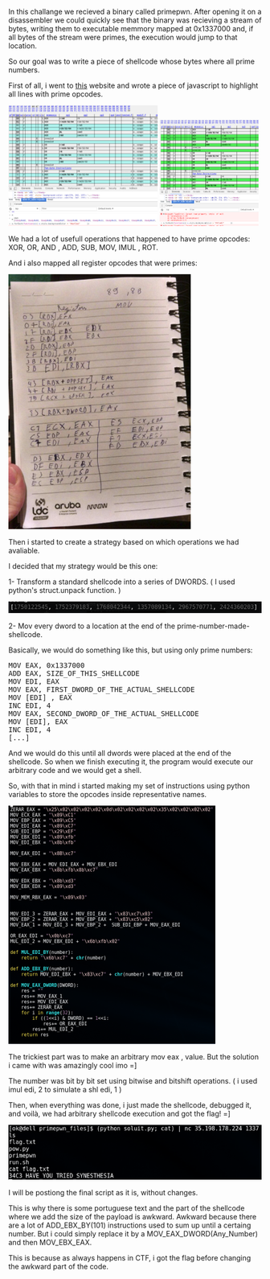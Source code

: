 In this challange we recieved a binary called primepwn. After opening it on a disassembler we could quickly see that the binary was recieving a stream of bytes, writing them to executable memmory mapped at 0x1337000 and, if all bytes of the stream were primes, the execution would jump to that location.

So our goal was to write a piece of shellcode whose bytes where all prime numbers.

First of all, i went to <a href="http://ref.x86asm.net/coder64.html">this</a> website and wrote a piece of javascript to highlight all lines with prime opcodes.

<div>
  <img src="opcodes.png" width="59%" style="display: inline">
  
  <img src="opcodes2.png" width="39%" style="display: inline">  
</div>

We had a lot of usefull operations that happened to have prime opcodes: XOR, OR, AND , ADD, SUB, MOV, IMUL , ROT.

And i also mapped all register opcodes that were primes: 

![notepad](notepad.png)

Then i started to create a strategy based on which operations we had avaliable.

I decided that my strategy would be this one:

1- Transform a standard shellcode into a series of DWORDS. ( I used python's struct.unpack function. )

![dwords](dwords.png)

2- Mov every dword to a location at the end of the prime-number-made-shellcode.

Basically, we would do something like this, but using only prime numbers:
<pre>
MOV EAX, 0x1337000
ADD EAX, SIZE_OF_THIS_SHELLCODE
MOV EDI, EAX
MOV EAX, FIRST_DWORD_OF_THE_ACTUAL_SHELLCODE
MOV [EDI] , EAX
INC EDI, 4
MOV EAX, SECOND_DWORD_OF_THE_ACTUAL_SHELLCODE
MOV [EDI], EAX
INC EDI, 4
[...]
</pre>
And we would do this until all dwords were placed at the end of the shellcode. So when we finish executing it, the program would execute our arbitrary code and we would get a shell.

So, with that in mind i started making my set of instructions using python variables to store the opcodes inside representative names.

![instructions](instructions.png)

The trickiest part was to make an arbitrary mov eax , value. But the solution i came with was amazingly cool imo =]

The number was bit by bit set using bitwise and bitshift operations. ( i used imul edi, 2 to simulate a shl edi, 1 )

Then, when everything was done, i just made the shellcode, debugged it, and voilà, we had arbitrary shellcode execution and got the flag! =]

![success](success.png)




I will be postiong the final script as it is, without changes.

This is why there is some portuguese text and the part of the shellcode where we add the size of the payload is awkward.
Awkward because there are a lot of ADD_EBX_BY(101) instructions used to sum up until a certaing number. But i could simply replace it by a MOV_EAX_DWORD(Any_Number) and then MOV_EBX_EAX.

This is because as always happens in CTF, i got the flag before changing the awkward part of the code.

